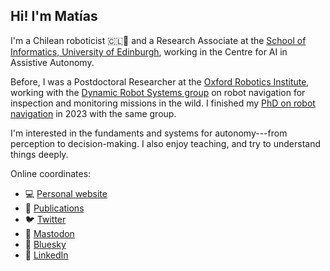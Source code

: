 ## Hi! I'm Matías
I'm a Chilean roboticist 🇨🇱🤖 and a Research Associate at the [School of Informatics, University of Edinburgh](https://www.inf.ed.ac.uk), working in the Centre for AI in Assistive Autonomy.

Before, I was a Postdoctoral Researcher at the [Oxford Robotics Institute](https://ori.ox.ac.uk), working with the [Dynamic Robot Systems group](https://ori.ox.ac.uk/drs) on robot navigation for inspection and monitoring missions in the wild. I finished my [PhD on robot navigation](https://ora.ox.ac.uk/objects/uuid:0bea8bec-f756-49ce-9cf3-114a96896c78) in 2023 with the same group.

I'm interested in the fundaments and systems for autonomy---from perception to decision-making. I also enjoy teaching, and try to understand things deeply.

Online coordinates:
- 💻 [Personal website](https://mmattamala.github.io)
- 📄 [Publications](https://scholar.google.co.uk/citations?hl=en&user=R5aRkHUAAAAJ&view_op=list_works&authuser=1&sortby=pubdate)
- 🐦 [Twitter](https://www.twitter.com/mmattamala)
- 🐘 [Mastodon](https://sigmoid.social/@mmattamala)
- 🦋 [Bluesky](https://mmattamala.bsky.social)
- 💼 [LinkedIn](https://www.linkedin.com/in/mmattamala/)

<!---
Comments here
--->

